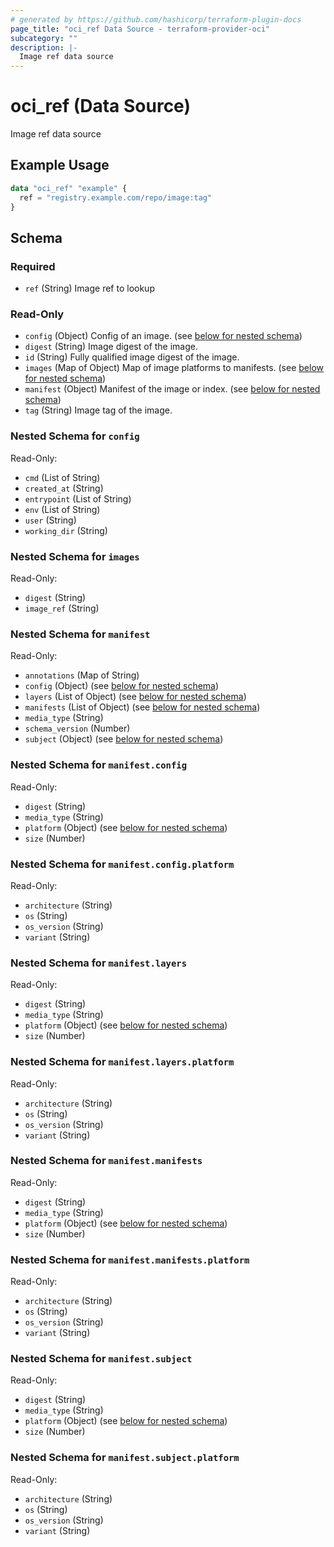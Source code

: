 ```yaml
---
# generated by https://github.com/hashicorp/terraform-plugin-docs
page_title: "oci_ref Data Source - terraform-provider-oci"
subcategory: ""
description: |-
  Image ref data source
---
```


# oci_ref (Data Source)

Image ref data source

## Example Usage

```terraform
data "oci_ref" "example" {
  ref = "registry.example.com/repo/image:tag"
}
```

<!-- schema generated by tfplugindocs -->
## Schema

### Required

- `ref` (String) Image ref to lookup

### Read-Only

- `config` (Object) Config of an image. (see [below for nested schema](#nestedatt--config))
- `digest` (String) Image digest of the image.
- `id` (String) Fully qualified image digest of the image.
- `images` (Map of Object) Map of image platforms to manifests. (see [below for nested schema](#nestedatt--images))
- `manifest` (Object) Manifest of the image or index. (see [below for nested schema](#nestedatt--manifest))
- `tag` (String) Image tag of the image.

<a id="nestedatt--config"></a>
### Nested Schema for `config`

Read-Only:

- `cmd` (List of String)
- `created_at` (String)
- `entrypoint` (List of String)
- `env` (List of String)
- `user` (String)
- `working_dir` (String)


<a id="nestedatt--images"></a>
### Nested Schema for `images`

Read-Only:

- `digest` (String)
- `image_ref` (String)


<a id="nestedatt--manifest"></a>
### Nested Schema for `manifest`

Read-Only:

- `annotations` (Map of String)
- `config` (Object) (see [below for nested schema](#nestedobjatt--manifest--config))
- `layers` (List of Object) (see [below for nested schema](#nestedobjatt--manifest--layers))
- `manifests` (List of Object) (see [below for nested schema](#nestedobjatt--manifest--manifests))
- `media_type` (String)
- `schema_version` (Number)
- `subject` (Object) (see [below for nested schema](#nestedobjatt--manifest--subject))

<a id="nestedobjatt--manifest--config"></a>
### Nested Schema for `manifest.config`

Read-Only:

- `digest` (String)
- `media_type` (String)
- `platform` (Object) (see [below for nested schema](#nestedobjatt--manifest--config--platform))
- `size` (Number)

<a id="nestedobjatt--manifest--config--platform"></a>
### Nested Schema for `manifest.config.platform`

Read-Only:

- `architecture` (String)
- `os` (String)
- `os_version` (String)
- `variant` (String)



<a id="nestedobjatt--manifest--layers"></a>
### Nested Schema for `manifest.layers`

Read-Only:

- `digest` (String)
- `media_type` (String)
- `platform` (Object) (see [below for nested schema](#nestedobjatt--manifest--layers--platform))
- `size` (Number)

<a id="nestedobjatt--manifest--layers--platform"></a>
### Nested Schema for `manifest.layers.platform`

Read-Only:

- `architecture` (String)
- `os` (String)
- `os_version` (String)
- `variant` (String)



<a id="nestedobjatt--manifest--manifests"></a>
### Nested Schema for `manifest.manifests`

Read-Only:

- `digest` (String)
- `media_type` (String)
- `platform` (Object) (see [below for nested schema](#nestedobjatt--manifest--manifests--platform))
- `size` (Number)

<a id="nestedobjatt--manifest--manifests--platform"></a>
### Nested Schema for `manifest.manifests.platform`

Read-Only:

- `architecture` (String)
- `os` (String)
- `os_version` (String)
- `variant` (String)



<a id="nestedobjatt--manifest--subject"></a>
### Nested Schema for `manifest.subject`

Read-Only:

- `digest` (String)
- `media_type` (String)
- `platform` (Object) (see [below for nested schema](#nestedobjatt--manifest--subject--platform))
- `size` (Number)

<a id="nestedobjatt--manifest--subject--platform"></a>
### Nested Schema for `manifest.subject.platform`

Read-Only:

- `architecture` (String)
- `os` (String)
- `os_version` (String)
- `variant` (String)


